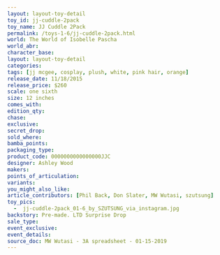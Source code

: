 ```yaml
---
layout: layout-toy-detail 
toy_id: jj-cuddle-2pack
toy_name: JJ Cuddle 2Pack
permalink: /toys-1-6/jj-cuddle-2pack.html
world: The World of Isobelle Pascha
world_abr: 
character_base: 
layout: layout-toy-detail
categories: 
tags: [jj mcgee, cosplay, plush, white, pink hair, orange]
release_date: 11/18/2015
release_price: $260 
scale: one sixth
size: 12 inches
comes_with: 
edition_qty: 
chase: 
exclusive: 
secret_drop: 
sold_where: 
bamba_points: 
packaging_type: 
product_code: 0000000000000000JJC
designer: Ashley Wood
makers: 
points_of_articulation: 
variants: 
you_might_also_like: 
article_contributors: [Phil Back, Don Slater, MW Wutasi, szutsung]
toy_pics: 
  -  jj-cuddle-2pack_01-6_by_SZUTSUNG_via_instagram.jpg
backstory: Pre-made. LTD Surprise Drop
sale_type: 
event_exclusive: 
event_details: 
source_doc: MW Wutasi - 3A spreadsheet - 01-15-2019
---
```

